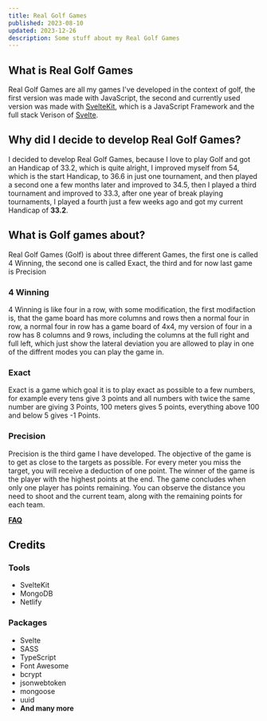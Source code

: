 ```yaml
---
title: Real Golf Games
published: 2023-08-10
updated: 2023-12-26
description: Some stuff about my Real Golf Games
---
```


## What is Real Golf Games

Real Golf Games are all my games I've developed in the context of golf, the first version was made with JavaScript, the second and currently used version was made with [SvelteKit](https://kit.svelte.dev), which is a JavaScript Framework and the full stack Verison of [Svelte](https://svelte.dev).

## Why did I decide to develop Real Golf Games?

I decided to develop Real Golf Games, because I love to play Golf and got an Handicap of 33.2, which is quite alright, I improved myself from 54, which is the start Handicap, to 36.6 in just one tournament, and then played a second one a few months later and improved to 34.5, then I played a third tournament and improved to 33.3, after one year of break playing tournaments, I played a fourth just a few weeks ago and got my current Handicap of **33.2**.

## What is Golf games about?

Real Golf Games (Golf) is about three different Games, the first one is called 4 Winning, the second one is called Exact, the third and for now last game is Precision

### 4 Winning

4 Winning is like four in a row, with some modification, the first modifaction is, that the game board has more columns and rows then a normal four in row, a normal four in row has a game board of 4x4, my version of four in a row has 8 columns and 9 rows, including the columns at the full right and full left, which just show the lateral deviation you are allowed to play in one of the diffrent modes you can play the game in.

### Exact

Exact is a game which goal it is to play exact as possible to a few numbers, for example every tens give 3 points and all numbers with twice the same number are giving 3 Points, 100 meters gives 5 points, everything above 100 and below 5 gives -1 Points.

### Precision

Precision is the third game I have developed. The objective of the game is to get as close to the targets as possible. For every meter you miss the target, you will receive a deduction of one point. The winner of the game is the player with the highest points at the end. The game concludes when only one player has points remaining. You can observe the distance you need to shoot and the current team, along with the remaining points for each team.

**[FAQ](https://github.com/realgolf/web/blob/main/FAQ.md)**

## Credits

### Tools

- SvelteKit
- MongoDB
- Netlify

### Packages

- Svelte
- SASS
- TypeScript
- Font Awesome
- bcrypt
- jsonwebtoken
- mongoose
- uuid
- **And many more**
